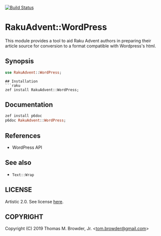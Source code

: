 [![Build Status](https://travis-ci.org/tbrowder/RakuAdvent-WordPress.svg?branch=master)](https://travis-ci.org/tbrowder/RakuAdvent-WordPress)

# RakuAdvent::WordPress

This module provides a tool to aid Raku Advent authors in
preparing their article source for conversion to
a format compatible with Wordpress's html.

## Synopsis

```raku
use RakuAdvent::WordPress;
```

```
## Installation
```raku
zef install RakuAdvent::WordPress;
```
## Documentation
```raku
zef install p6doc
p6doc RakuAdvent::WordPress;
```

## References
- WordPress API

## See also
- `Text::Wrap`

## LICENSE

Artistic 2.0. See license [here](./LICENSE).

## COPYRIGHT

Copyright (C) 2019 Thomas M. Browder, Jr. <<tom.browder@gmail.com>>
